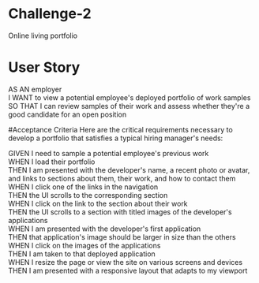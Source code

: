 # Challenge-2
Online living portfolio 

# User Story

AS AN employer <br>
I WANT to view a potential employee's deployed portfolio of work samples<br>
SO THAT I can review samples of their work and assess whether they're a good candidate for an open position<br>

#Acceptance Criteria
Here are the critical requirements necessary to develop a portfolio that satisfies a typical hiring manager's needs:

GIVEN I need to sample a potential employee's previous work<br>
WHEN I load their portfolio<br>
THEN I am presented with the developer's name, a recent photo or avatar, and links to sections about them, their work, and how to contact them<br>
WHEN I click one of the links in the navigation<br>
THEN the UI scrolls to the corresponding section<br>
WHEN I click on the link to the section about their work<br>
THEN the UI scrolls to a section with titled images of the developer's applications<br>
WHEN I am presented with the developer's first application<br>
THEN that application's image should be larger in size than the others<br>
WHEN I click on the images of the applications<br>
THEN I am taken to that deployed application<br>
WHEN I resize the page or view the site on various screens and devices<br>
THEN I am presented with a responsive layout that adapts to my viewport<br>
